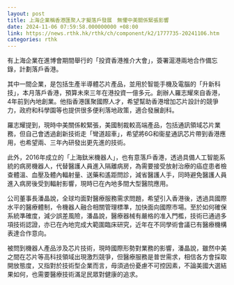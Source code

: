 ```yaml
---
layout: post
title: 上海企業稱香港匯聚人才擬落戶發展　無懼中美關係緊張影響
date: 2024-11-06 07:59:58.000000000 +08:00
link: https://news.rthk.hk/rthk/ch/component/k2/1777735-20241106.htm
categories: rthk
---
```


有上海企業在進博會期間舉行的「投資香港推介大會」，簽署滬港兩地合作備忘錄，計劃落戶香港。

其中一間企業，是包括生產半導體芯片產品，並用於智能手機及電腦的「升新科技」，本月落戶香港，預算未來三年在港投資一億多元。創辦人羅志耀來自香港，4年前到內地創業。他指香港匯聚國際人才，希望幫助香港增加芯片設計的競爭力，政府和科學園等也提供很多便利落地政策，適合發展創科。

羅志耀提到，現時中美關係較緊張，美國制裁較高端產品，包括通訊領域芯片業務，但自己會透過創新技術走「彎道超車」，希望將6G和衞星通訊芯片帶到香港應用，也希望兩、三年內研發出更先進的技術。

此外，2016年成立的「上海鈦米機器人」，也有意落戶香港，透過具備人工智能系統的病房機器人，代替醫護人員進入隔離病房，為需要接受放射治療的癌症患者檢查體溫、血壓及體內輻射量、送藥和遙距問診，減省醫護人手，同時避免醫護人員進入病房後受到輻射影響，現時已在內地多間大型醫院應用。

公司董事長潘晶說，全球均面對醫療服務需求問題，希望引入香港後，透過具國際水平的醫療體制，令機器人融合相關管理標準，加快面向國際市場。至於如何確保系統準確度，減少誤差風險，潘晶說，醫療器械有嚴格的准入門檻，技術已通過多項技術認證，亦已在內地完成大範圍臨床研究，近年在不同學術會議已有醫療機構表達合作意向。

被問到機器人產品涉及芯片技術，現時國際形勢對業務的影響，潘晶說，雖然中美之間在芯片等高科技領域出現激烈競爭，但醫療服務是普世需求，相信各方會採取開放態度，又指對於技術型企業而言，毋須過份憂慮不可控因素，不論美國大選結果如何，也需要醫療技術滿足民眾對健康的追求。
